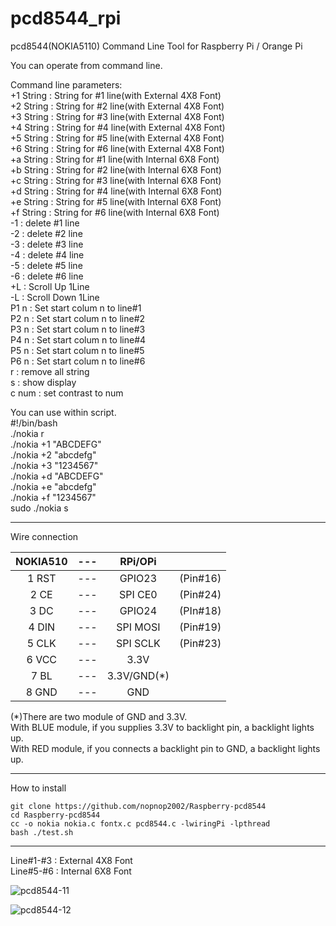 # pcd8544_rpi
pcd8544(NOKIA5110) Command Line Tool for Raspberry Pi / Orange Pi

You can operate from command line.  

Command line parameters:  
+1 String : String for #1 line(with External 4X8 Font)  
+2 String : String for #2 line(with External 4X8 Font)  
+3 String : String for #3 line(with External 4X8 Font)  
+4 String : String for #4 line(with External 4X8 Font)  
+5 String : String for #5 line(with External 4X8 Font)  
+6 String : String for #6 line(with External 4X8 Font)  
+a String : String for #1 line(with Internal 6X8 Font)  
+b String : String for #2 line(with Internal 6X8 Font)  
+c String : String for #3 line(with Internal 6X8 Font)  
+d String : String for #4 line(with Internal 6X8 Font)  
+e String : String for #5 line(with Internal 6X8 Font)  
+f String : String for #6 line(with Internal 6X8 Font)  
-1 : delete #1 line  
-2 : delete #2 line  
-3 : delete #3 line  
-4 : delete #4 line  
-5 : delete #5 line  
-6 : delete #6 line  
+L   : Scroll Up 1Line  
-L   : Scroll Down 1Line  
P1 n : Set start colum n to line#1  
P2 n : Set start colum n to line#2  
P3 n : Set start colum n to line#3  
P4 n : Set start colum n to line#4  
P5 n : Set start colum n to line#5  
P6 n : Set start colum n to line#6  
r  : remove all string  
s  : show display  
c num : set contrast to num   

You can use within script.  
#!/bin/bash  
./nokia r  
./nokia +1 "ABCDEFG"  
./nokia +2 "abcdefg"  
./nokia +3 "1234567"  
./nokia +d "ABCDEFG"  
./nokia +e "abcdefg"  
./nokia +f "1234567"  
sudo ./nokia s  

---

Wire connection

|NOKIA510|---|RPi/OPi||
|:-:|:-:|:-:|:-:|
|1 RST|---|GPIO23|(Pin#16)|
|2 CE|---|SPI CE0|(Pin#24)|
|3 DC|---|GPIO24|(PIn#18)|
|4 DIN|---|SPI MOSI|(Pin#19)|
|5 CLK|---|SPI SCLK|(Pin#23)|
|6 VCC|---|3.3V||
|7 BL|---|3.3V/GND(*)||
|8 GND|---|GND||

(*)There are two module of GND and 3.3V.  
With BLUE module, if you supplies 3.3V to backlight pin, a backlight lights up.   
With RED module, if you connects a backlight pin to GND, a backlight lights up.   

---

How to install  

```
git clone https://github.com/nopnop2002/Raspberry-pcd8544
cd Raspberry-pcd8544
cc -o nokia nokia.c fontx.c pcd8544.c -lwiringPi -lpthread
bash ./test.sh
```

---
Line#1-#3 : External 4X8 Font   
Line#5-#6 : Internal 6X8 Font   

![pcd8544-11](https://cloud.githubusercontent.com/assets/6020549/25205698/ee9c2584-259e-11e7-9205-8c5fa0f88c0f.JPG)

![pcd8544-12](https://cloud.githubusercontent.com/assets/6020549/25205703/f1b3f3e6-259e-11e7-8367-b39dec00e196.JPG)

